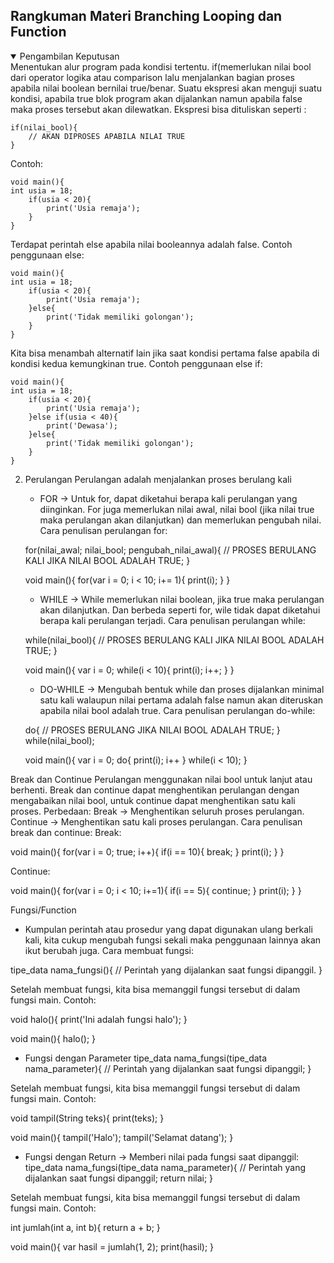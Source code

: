 ## Rangkuman Materi Branching Looping dan Function

<details open>
<summary>Pengambilan Keputusan</summary>
Menentukan alur program pada kondisi tertentu. if(memerlukan nilai bool dari operator logika atau comparison lalu menjalankan bagian proses apabila nilai boolean bernilai true/benar. Suatu ekspresi akan menguji suatu kondisi, apabila true blok program akan dijalankan namun apabila false maka proses tersebut akan dilewatkan. Ekspresi bisa dituliskan seperti :<br>

```
if(nilai_bool){
    // AKAN DIPROSES APABILA NILAI TRUE
}
```

Contoh:<br>

```
void main(){
int usia = 18;
    if(usia < 20){
        print('Usia remaja');
    }
}
```

Terdapat perintah else apabila nilai booleannya adalah false. Contoh penggunaan else:<br>

```
void main(){
int usia = 18;
    if(usia < 20){
        print('Usia remaja');
    }else{
        print('Tidak memiliki golongan');
    }
}
```

Kita bisa menambah alternatif lain jika saat kondisi pertama false apabila di kondisi kedua kemungkinan true. Contoh penggunaan else if:<br>

```
void main(){
int usia = 18;
    if(usia < 20){
        print('Usia remaja');
    }else if(usia < 40){
        print('Dewasa');
    }else{
        print('Tidak memiliki golongan');
    }
}
```

</details>

2. Perulangan
Perulangan adalah menjalankan proses berulang kali
    - FOR -> Untuk for, dapat diketahui berapa kali perulangan yang diinginkan. For juga memerlukan nilai awal, nilai bool (jika nilai true maka perulangan akan dilanjutkan) dan memerlukan pengubah nilai. Cara penulisan perulangan for:
    
    for(nilai_awal; nilai_bool; pengubah_nilai_awal){
        // PROSES BERULANG KALI JIKA NILAI BOOL ADALAH TRUE;
    }
    
    void main(){
        for(var i = 0; i < 10; i+= 1){
            print(i);
        }
    }
    

    - WHILE -> While memerlukan nilai boolean, jika true maka perulangan akan dilanjutkan. Dan berbeda seperti for, wile tidak dapat diketahui berapa kali perulangan terjadi. Cara penulisan perulangan while:

    while(nilai_bool){
        // PROSES BERULANG KALI JIKA NILAI BOOL ADALAH TRUE;
    }

    void main(){
        var i = 0;
        while(i < 10){
            print(i);
            i++;
        }
    }

    - DO-WHILE -> Mengubah bentuk while dan proses dijalankan minimal satu kali walaupun nilai pertama adalah false namun akan diteruskan apabila nilai bool adalah true. Cara penulisan perulangan do-while:

    do{
        // PROSES BERULANG JIKA NILAI BOOL ADALAH TRUE;
    } while(nilai_bool);

    void main(){
        var i = 0;
        do{
            print(i);
            i++
        } while(i < 10);
    }
    
Break dan Continue
Perulangan menggunakan nilai bool untuk lanjut atau berhenti. Break dan continue dapat menghentikan perulangan dengan mengabaikan nilai bool, untuk continue dapat menghentikan satu kali proses. Perbedaan:
Break -> Menghentikan seluruh proses perulangan.
Continue -> Menghentikan satu kali proses perulangan.
Cara penulisan break dan continue:
Break:

void main(){
    for(var i = 0; true; i++){
        if(i == 10){
            break;
        }
        print(i);
    }
}

Continue:

void main(){
    for(var i = 0; i < 10; i+=1){
        if(i == 5){
            continue;
        }
        print(i);
    }
}

Fungsi/Function
- Kumpulan perintah atau prosedur yang dapat digunakan ulang berkali kali, kita cukup mengubah fungsi sekali maka penggunaan lainnya akan ikut berubah juga. Cara membuat fungsi:

tipe_data nama_fungsi(){
    // Perintah yang dijalankan saat fungsi dipanggil.
}

Setelah membuat fungsi, kita bisa memanggil fungsi tersebut di dalam fungsi main. Contoh:

void halo(){
    print('Ini adalah fungsi halo');
}

void main(){
    halo();
}

- Fungsi dengan Parameter
tipe_data nama_fungsi(tipe_data nama_parameter){
    // Perintah yang dijalankan saat fungsi dipanggil;
}

Setelah membuat fungsi, kita bisa memanggil fungsi tersebut di dalam fungsi main. Contoh:

void tampil(String teks){
    print(teks);
}

void main(){
    tampil('Halo');
    tampil('Selamat datang');
}

- Fungsi dengan Return -> Memberi nilai pada fungsi saat dipanggil:
tipe_data nama_fungsi(tipe_data nama_parameter){
    // Perintah yang dijalankan saat fungsi dipanggil;
    return nilai;
}

Setelah membuat fungsi, kita bisa memanggil fungsi tersebut di dalam fungsi main. Contoh:

int jumlah(int a, int b){
    return a + b;
}

void main(){
    var hasil = jumlah(1, 2);
    print(hasil);
}
